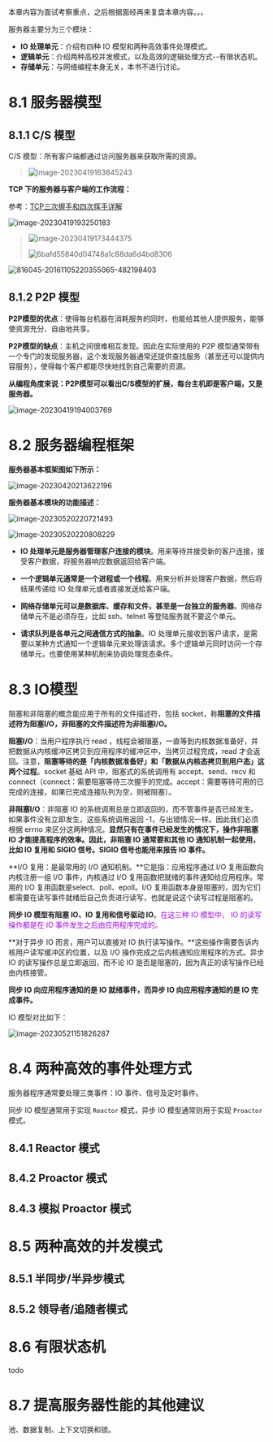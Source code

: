 本章内容为面试考察重点，之后根据面经再来复盘本章内容。。。

服务器主要分为三个模块：

* **IO 处理单元**：介绍有四种 IO 模型和两种高效事件处理模式。
* **逻辑单元**：介绍两种高校并发模式，以及高效的逻辑处理方式--有限状态机。
* **存储单元**：与网络编程本身无关，本书不进行讨论。



# 8.1 服务器模型

## 8.1.1 C/S 模型

C/S 模型：所有客户端都通过访问服务器来获取所需的资源。

> ![image-20230419163845243](Image/CS模型.png)



**TCP 下的服务器与客户端的工作流程：**

参考：[TCP三次握手和四次挥手详解](https://blog.csdn.net/kakaka666/article/details/126355782)

![image-20230419193250183](Image/三次握手过程解释.png)

> ![image-20230419173444375](Image/TCP服务器与客户端工作流程图（全）.png)
>
> ![6bafd55840d04748a1c88da6d4bd8306](Image/TCP三次握手详细过程.png)

![816045-20161105220355065-482198403](Image/TCP连接与释放全过程.png)



## 8.1.2 P2P 模型

**P2P模型的优点**：使得每台机器在消耗服务的同时，也能给其他人提供服务，能够使资源充分、自由地共享。

**P2P模型的缺点**：主机之间很难相互发现。因此在实际使用的 P2P 模型通常带有一个专门的发现服务器，这个发现服务器通常还提供查找服务（甚至还可以提供内容服务），使得每个客户都能尽快地找到自己需要的资源。

**从编程角度来说：P2P模型可以看出C/S模型的扩展，每台主机即是客户端，又是服务器。**

![image-20230419194003769](Image/P2P模型.png)



# 8.2 服务器编程框架

**服务器基本框架图如下所示：**

![image-20230420213622196](Image/服务器基本框架.png)

**服务器基本模块的功能描述：**

![image-20230520220721493](Image/服务器基本模块的功能描述1.png)

![image-20230520220808229](Image/服务器基本模块的功能描述2.png)

* **IO 处理单元是服务器管理客户连接的模块**。用来等待并接受新的客户连接，接受客户数据，将服务器响应数据返回给客户端。

* **一个逻辑单元通常是一个进程或一个线程**。用来分析并处理客户数据，然后将结果传递给 IO 处理单元或者直接发送给客户端。

* **网络存储单元可以是数据库、缓存和文件，甚至是一台独立的服务器**。网络存储单元不是必须存在，比如 ssh、telnet 等登陆服务就不要这个单元。

* **请求队列是各单元之间通信方式的抽象**。IO 处理单元接收到客户请求，是需要以某种方式通知一个逻辑单元来处理该请求。多个逻辑单元同时访问一个存储单元，也要使用某种机制来协调处理竞态条件。



# 8.3 IO模型

阻塞和非阻塞的概念能应用于所有的文件描述符，包括 socket，称**阻塞的文件描述符为阻塞I/O，非阻塞的文件描述符为非阻塞I/O。**

**阻塞I/O**：当用户程序执行 read ，线程会被阻塞，一直等到内核数据准备好，并把数据从内核缓冲区拷贝到应用程序的缓冲区中，当拷贝过程完成，read 才会返回。注意，**阻塞等待的是「内核数据准备好」和「数据从内核态拷贝到用户态」这两个过程**。socket 基础 API 中，阻塞式的系统调用有 accept、send、recv 和 connect（connect：需要阻塞等待三次握手的完成。accept：需要等待可用的已完成的连接，如果已完成连接队列为空，则被阻塞）。

**非阻塞I/O**：非阻塞 IO 的系统调用总是立即返回的，而不管事件是否已经发生。如果事件没有立即发生，这些系统调用返回 -1，与出错情况一样。因此我们必须根据 errno 来区分这两种情况。**显然只有在事件已经发生的情况下，操作非阻塞 IO  才能提高程序的效率。因此，非阻塞 IO 通常要和其他 IO 通知机制一起使用，比如 IO 复用和 SIGIO 信号。SIGIO 信号也能用来报告 IO 事件。** 

**I/O 复用：是最常用的 I/O 通知机制。**它是指：应用程序通过 I/O 复用函数向内核注册一组 I/O 事件，内核通过  I/O 复用函数把就绪的事件通知给应用程序。常用的 I/O 复用函数是select、poll、epoll。I/O 复用函数本身是阻塞的，因为它们都需要在读写事件就绪后自己负责进行读写，也就是说这个读写过程是阻塞的。

**同步 IO 模型有阻塞 IO、IO 复用和信号驱动 IO**。<font color=alice>在这三种 IO 模型中， IO 的读写操作都是在 IO 事件发生之后由应用程序完成的。</font>

**对于异步 IO 而言，用户可以直接对 IO 执行读写操作。**这些操作需要告诉内核用户读写缓冲区的位置，以及 I/O 操作完成之后内核通知应用程序的方式。异步 IO 的读写操作总是立即返回，而不论 IO 是否是阻塞的，因为真正的读写操作已经由内核接管。

**同步 IO 向应用程序通知的是 IO 就绪事件，而异步 IO 向应用程序通知的是 IO 完成事件。**

IO 模型对比如下：

![image-20230521151826287](Image/IO模型对比.png)



# 8.4 两种高效的事件处理方式

服务器程序通常要处理三类事件：IO 事件、信号及定时事件。

同步 IO 模型通常用于实现 `Reactor` 模式，异步 IO 模型通常则用于实现 `Proactor` 模式。

## 8.4.1 Reactor 模式



## 8.4.2 Proactor 模式



## 8.4.3 模拟 Proactor 模式





# 8.5 两种高效的并发模式



## 8.5.1 半同步/半异步模式



## 8.5.2 领导者/追随者模式





# 8.6 有限状态机

todo

# 8.7 提高服务器性能的其他建议

池、数据复制、上下文切换和锁。